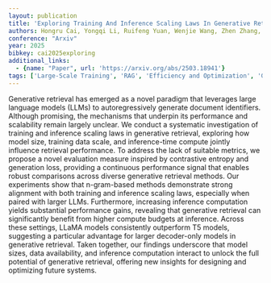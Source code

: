 ```yaml
---
layout: publication
title: 'Exploring Training And Inference Scaling Laws In Generative Retrieval'
authors: Hongru Cai, Yongqi Li, Ruifeng Yuan, Wenjie Wang, Zhen Zhang, Wenjie Li, Tat-seng Chua
conference: "Arxiv"
year: 2025
bibkey: cai2025exploring
additional_links:
  - {name: "Paper", url: 'https://arxiv.org/abs/2503.18941'}
tags: ['Large-Scale Training', 'RAG', 'Efficiency and Optimization', 'GPT', 'Training Techniques', 'Scaling Laws', 'Model Architecture', 'Pre-Training', 'Pretraining Methods']
---
```

Generative retrieval has emerged as a novel paradigm that leverages large
language models (LLMs) to autoregressively generate document identifiers.
Although promising, the mechanisms that underpin its performance and
scalability remain largely unclear. We conduct a systematic investigation of
training and inference scaling laws in generative retrieval, exploring how
model size, training data scale, and inference-time compute jointly influence
retrieval performance. To address the lack of suitable metrics, we propose a
novel evaluation measure inspired by contrastive entropy and generation loss,
providing a continuous performance signal that enables robust comparisons
across diverse generative retrieval methods. Our experiments show that
n-gram-based methods demonstrate strong alignment with both training and
inference scaling laws, especially when paired with larger LLMs. Furthermore,
increasing inference computation yields substantial performance gains,
revealing that generative retrieval can significantly benefit from higher
compute budgets at inference. Across these settings, LLaMA models consistently
outperform T5 models, suggesting a particular advantage for larger decoder-only
models in generative retrieval. Taken together, our findings underscore that
model sizes, data availability, and inference computation interact to unlock
the full potential of generative retrieval, offering new insights for designing
and optimizing future systems.
